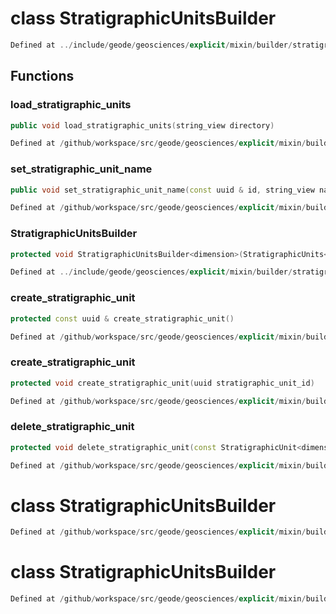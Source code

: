 # class StratigraphicUnitsBuilder

```cpp
Defined at ../include/geode/geosciences/explicit/mixin/builder/stratigraphic_units_builder.h#39
```

## Functions

### load_stratigraphic_units

```cpp
public void load_stratigraphic_units(string_view directory)
```

```cpp
Defined at /github/workspace/src/geode/geosciences/explicit/mixin/builder/stratigraphic_units_builder.cpp#52
```

### set_stratigraphic_unit_name

```cpp
public void set_stratigraphic_unit_name(const uuid & id, string_view name)
```

```cpp
Defined at /github/workspace/src/geode/geosciences/explicit/mixin/builder/stratigraphic_units_builder.cpp#59
```

### StratigraphicUnitsBuilder

```cpp
protected void StratigraphicUnitsBuilder<dimension>(StratigraphicUnits<dimension> & stratigraphic_units)
```

```cpp
Defined at ../include/geode/geosciences/explicit/mixin/builder/stratigraphic_units_builder.h#48
```

### create_stratigraphic_unit

```cpp
protected const uuid & create_stratigraphic_unit()
```

```cpp
Defined at /github/workspace/src/geode/geosciences/explicit/mixin/builder/stratigraphic_units_builder.cpp#31
```

### create_stratigraphic_unit

```cpp
protected void create_stratigraphic_unit(uuid stratigraphic_unit_id)
```

```cpp
Defined at /github/workspace/src/geode/geosciences/explicit/mixin/builder/stratigraphic_units_builder.cpp#38
```

### delete_stratigraphic_unit

```cpp
protected void delete_stratigraphic_unit(const StratigraphicUnit<dimension> & stratigraphic_unit)
```

```cpp
Defined at /github/workspace/src/geode/geosciences/explicit/mixin/builder/stratigraphic_units_builder.cpp#45
```



# class StratigraphicUnitsBuilder

```cpp
Defined at /github/workspace/src/geode/geosciences/explicit/mixin/builder/stratigraphic_units_builder.cpp#69
```

# class StratigraphicUnitsBuilder

```cpp
Defined at /github/workspace/src/geode/geosciences/explicit/mixin/builder/stratigraphic_units_builder.cpp#71
```

